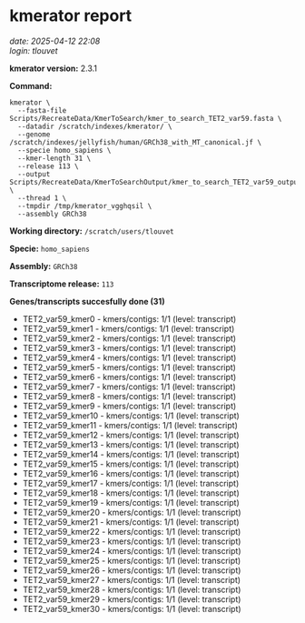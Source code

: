 # kmerator report
*date: 2025-04-12 22:08*  
*login: tlouvet*

**kmerator version:** 2.3.1

**Command:**

```
kmerator \
  --fasta-file Scripts/RecreateData/KmerToSearch/kmer_to_search_TET2_var59.fasta \
  --datadir /scratch/indexes/kmerator/ \
  --genome /scratch/indexes/jellyfish/human/GRCh38_with_MT_canonical.jf \
  --specie homo_sapiens \
  --kmer-length 31 \
  --release 113 \
  --output Scripts/RecreateData/KmerToSearchOutput/kmer_to_search_TET2_var59_output \
  --thread 1 \
  --tmpdir /tmp/kmerator_vgghqsil \
  --assembly GRCh38
```

**Working directory:** `/scratch/users/tlouvet`

**Specie:** `homo_sapiens`

**Assembly:** `GRCh38`

**Transcriptome release:** `113`

**Genes/transcripts succesfully done (31)**

- TET2_var59_kmer0 - kmers/contigs: 1/1 (level: transcript)
- TET2_var59_kmer1 - kmers/contigs: 1/1 (level: transcript)
- TET2_var59_kmer2 - kmers/contigs: 1/1 (level: transcript)
- TET2_var59_kmer3 - kmers/contigs: 1/1 (level: transcript)
- TET2_var59_kmer4 - kmers/contigs: 1/1 (level: transcript)
- TET2_var59_kmer5 - kmers/contigs: 1/1 (level: transcript)
- TET2_var59_kmer6 - kmers/contigs: 1/1 (level: transcript)
- TET2_var59_kmer7 - kmers/contigs: 1/1 (level: transcript)
- TET2_var59_kmer8 - kmers/contigs: 1/1 (level: transcript)
- TET2_var59_kmer9 - kmers/contigs: 1/1 (level: transcript)
- TET2_var59_kmer10 - kmers/contigs: 1/1 (level: transcript)
- TET2_var59_kmer11 - kmers/contigs: 1/1 (level: transcript)
- TET2_var59_kmer12 - kmers/contigs: 1/1 (level: transcript)
- TET2_var59_kmer13 - kmers/contigs: 1/1 (level: transcript)
- TET2_var59_kmer14 - kmers/contigs: 1/1 (level: transcript)
- TET2_var59_kmer15 - kmers/contigs: 1/1 (level: transcript)
- TET2_var59_kmer16 - kmers/contigs: 1/1 (level: transcript)
- TET2_var59_kmer17 - kmers/contigs: 1/1 (level: transcript)
- TET2_var59_kmer18 - kmers/contigs: 1/1 (level: transcript)
- TET2_var59_kmer19 - kmers/contigs: 1/1 (level: transcript)
- TET2_var59_kmer20 - kmers/contigs: 1/1 (level: transcript)
- TET2_var59_kmer21 - kmers/contigs: 1/1 (level: transcript)
- TET2_var59_kmer22 - kmers/contigs: 1/1 (level: transcript)
- TET2_var59_kmer23 - kmers/contigs: 1/1 (level: transcript)
- TET2_var59_kmer24 - kmers/contigs: 1/1 (level: transcript)
- TET2_var59_kmer25 - kmers/contigs: 1/1 (level: transcript)
- TET2_var59_kmer26 - kmers/contigs: 1/1 (level: transcript)
- TET2_var59_kmer27 - kmers/contigs: 1/1 (level: transcript)
- TET2_var59_kmer28 - kmers/contigs: 1/1 (level: transcript)
- TET2_var59_kmer29 - kmers/contigs: 1/1 (level: transcript)
- TET2_var59_kmer30 - kmers/contigs: 1/1 (level: transcript)
